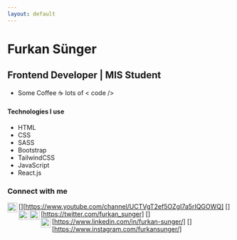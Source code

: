 ```yaml
---
layout: default
---
```


# Furkan Sünger

## Frontend Developer | MIS Student

- Some Coffee ☕ lots of < code />

#### Technologies I use

*   HTML
*   CSS
*   SASS
*   Bootstrap
*   TailwindCSS
*   JavaScript
*   React.js

### Connect with me

[<img align="left" alt="FURKANSUNGER | YouTube" width="22px" src="https://cdn.jsdelivr.net/npm/simple-icons@v3/icons/youtube.svg" />][https://www.youtube.com/channel/UCTVgT2ef5OZgI7a5rIQGOWQ]
[<img align="left" alt="FURKANSUNGER | Twitter" width="22px" src="https://cdn.jsdelivr.net/npm/simple-icons@v3/icons/twitter.svg" />][https://twitter.com/furkan_sunger]
[<img align="left" alt="FURKANSUNGER | LinkedIn" width="22px" src="https://cdn.jsdelivr.net/npm/simple-icons@v3/icons/linkedin.svg" />][https://www.linkedin.com/in/furkan-sunger/]
[<img align="left" alt="FURKANSUNGER | Instagram" width="22px" src="https://cdn.jsdelivr.net/npm/simple-icons@v3/icons/instagram.svg" />][https://www.instagram.com/furkansunger/]
